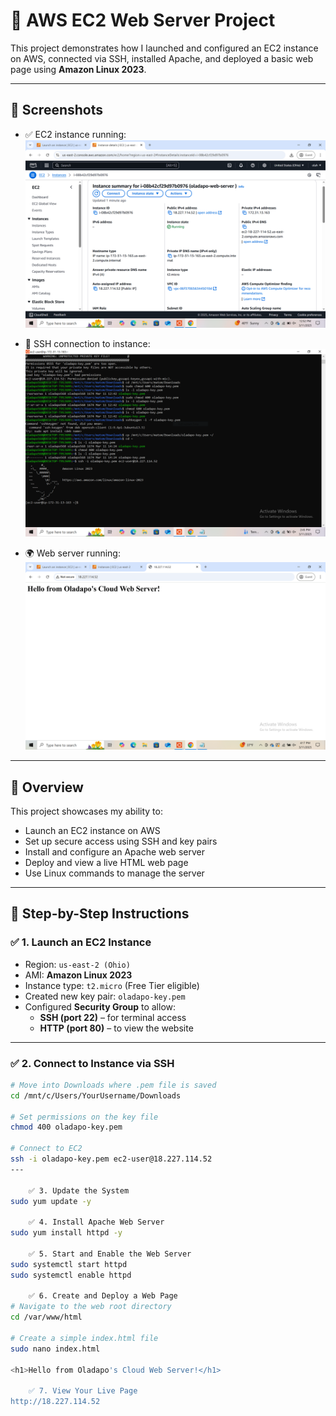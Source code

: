 # 🚀 AWS EC2 Web Server Project

This project demonstrates how I launched and configured an EC2 instance on AWS, connected via SSH, installed Apache, and deployed a basic web page using **Amazon Linux 2023**.

---

## 📸 Screenshots

- ✅ EC2 instance running:  
  ![EC2 Running](./EC2-instance-running.png)

- 🔐 SSH connection to instance:  
  ![SSH Access](./EC2_SSH_Connection.PNG)

- 🌍 Web server running:  
  ![Web Server](./Setup_Web_Server_on_Ec2.PNG)

---

## 📌 Overview

This project showcases my ability to:

- Launch an EC2 instance on AWS
- Set up secure access using SSH and key pairs
- Install and configure an Apache web server
- Deploy and view a live HTML web page
- Use Linux commands to manage the server

---

## 🔧 Step-by-Step Instructions

### ✅ 1. Launch an EC2 Instance
- Region: `us-east-2 (Ohio)`
- AMI: **Amazon Linux 2023**
- Instance type: `t2.micro` (Free Tier eligible)
- Created new key pair: `oladapo-key.pem`
- Configured **Security Group** to allow:
  - **SSH (port 22)** – for terminal access
  - **HTTP (port 80)** – to view the website

---

### ✅ 2. Connect to Instance via SSH

```bash
# Move into Downloads where .pem file is saved
cd /mnt/c/Users/YourUsername/Downloads

# Set permissions on the key file
chmod 400 oladapo-key.pem

# Connect to EC2
ssh -i oladapo-key.pem ec2-user@18.227.114.52
---

    ✅ 3. Update the System
sudo yum update -y

    ✅ 4. Install Apache Web Server
sudo yum install httpd -y

    ✅ 5. Start and Enable the Web Server
sudo systemctl start httpd
sudo systemctl enable httpd

    ✅ 6. Create and Deploy a Web Page
# Navigate to the web root directory
cd /var/www/html

# Create a simple index.html file
sudo nano index.html

<h1>Hello from Oladapo's Cloud Web Server!</h1>

    ✅ 7. View Your Live Page
http://18.227.114.52











